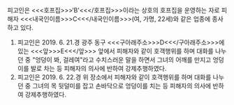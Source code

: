 피고인은 <<<호프집>>>‘B'<<</호프집>>>이라는 상호의 호프집을 운영하는 자로 피해자 <<<내국인이름>>>C<<</내국인이름>>>(여, 가명, 22세)와 같은 업종에 종사하고 있다.
1. 피고인은 2019. 6. 21.경 광주 동구 <<<구아래주소>>>D<<</구아래주소>>>에 있는 <<<앞>>>E<<</앞>>> 앞에서 피해자와 같이 호객행위를 하며 대화를 나누던 중 "엉덩이 봐, 걸레여"라고 수치스러운 말을 하면서 그녀의 어깨를 만지고 엉덩이를 발로 차는 등 피해자의 의사에 반하여 강제추행하였다.
2. 피고인은 2019. 6. 22.경 위 장소에서 피해자와 같이 호객행위를 하며 대화를 나누던 중 그녀의 목 뒷덜미를 잡고 손바닥으로 엉덩이를 치는 등 피해자의 의사에 반하여 강제추행하였다.